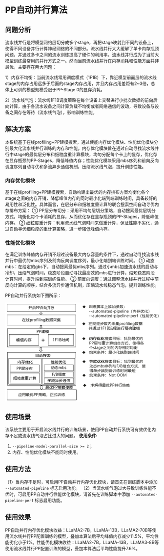 # PP自动并行算法

## 问题分析

流水线并行是将模型网络层切分成多个stage，再把stage映射到不同的设备上，使得不同设备并行计算神经网络的不同部分。流水线并行大大缓解了单卡内存瓶颈问题，并通过多卡之间的流水训练提高了硬件的利用率。流水线并行成为了当前大模型训练最常用的并行方式之一。然而当前流水线并行在内存消耗和性能方面并非最优，主要存在两大问题：

1）内存不均衡：当前流水线常用调度模式（1F1B）下，靠近模型前面层的流水线stage的内存占用远多于后面的stage内存占用，并且内存占用差距有2~3倍，总体上可训的模型规模受限于PP-Stage 0的显存消耗。

2）流水线气泡：流水线1F1B调度策略在每个设备上交替进行小批次数据的前向后向计算，由于各流水设备之间计算负载不均衡或者网络通信的波动，导致设备与设备之间存在等待（流水线气泡），影响训练性能。

## 解决方案
本系统基于在线profiling+PP建模搜索，通过使能内存优化模块、性能优化模块分别最大化流水线并行训练的内存和性能。内存优化模块旨在通过自动寻找流水线并行中stage的最优层分布和细粒度重计算模块，均匀分配每个卡上的显存，优化存在显存瓶颈的PP-Stages，降低峰值内存；性能优化模块采用mbs序列和前向反向调度序列自动寻优和多流异步通信机制，压缩流水线气泡，提升训练性能。

### 内存优化模块
基于在线profiling+PP建模搜索，自动构建出最优的内存排布方案均衡化各个stage之间的内存开销，降低峰值内存的同时最小化端到端训练时间，具备较好的易用性和泛化性。具体而言，在层分布和细粒度重计算的联合搜索空间自动寻优内存排布方案：
①	 PP层分布切分：采用不均匀层切分策略，自动搜索最优层切分方式，均衡化每个卡消耗的显存，从而优化存在显存瓶颈的PP-Stages，降低峰值内存。
②	 细粒度重计算：利用流水线气泡时间来做重计算，保证性能不劣化，通过自动寻优细粒度的重计算策略，进一步降低峰值内存。

### 性能优化模块
在满足训练峰值内存开销不超过设备最大内存容量的条件下，通过自动寻找流水线并行中最优的mbs序列及前向反向调度序列，最小化端到端训练时间。
①	 动态mbs：在给定的gbs下，自动搜索最优mbs序列。通过小mbs加速流水线的启动与冷却，压缩气泡时间，稳态阶段自动寻找最高效的mbs进行计算，缩短稳态阶段计算时间，提升端到端训练性能。
②	 前反向调度：通过调整流水线并行过程中前反向计算的顺序，结合多流异步通信机制，压缩流水线稳态气泡，提升训练性能。

PP自动并行系统如下图所示：

<p align="center"> <img src="../../sources/images/auto_pipeline_parallel.png"></p>


## 使用场景

该系统主要用于开启流水线并行的训练场景，使用PP自动并行系统可有效优化内存不足或流水线气泡占比过大的问题。
**使用条件:**
1. `--pipeline-model-parallel-size >= 2`；
2. 内存、性能优化模块不能同时使用。


## 使用方法

（1）当内存不足时，可启用PP自动并行内存优化模块，请首先在训练脚本中添加 `--automated-pipeline` 标志启用功能。
（2）当流水线气泡过大导致训练性能不优时，可启用PP自动并行性能优化模块，请首先在训练脚本中添加 `--automated-pipeline-perf` 标志启用功能。

## 使用效果

PP自动并行内存优化模块收益：LLaMA2-7B，LLaMA-13B，LLaMA2-70B等使用流水线并行PP配置训练的模型，叠加本算法后平均峰值内存减少11.5%，平均性能劣化小于1%。性能优化模块收益：LLaMA2-7B，LLaMA-13B，LLaMA3-8B等使用流水线并行PP配置训练的模型，叠加本算法后平均性能提升7.6%。
